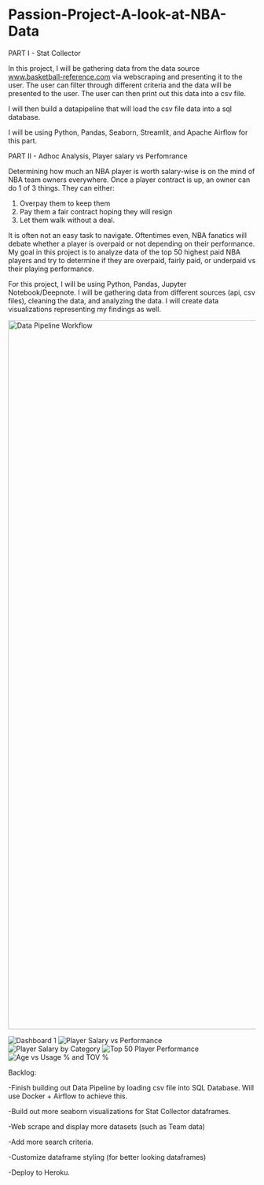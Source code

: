 # Passion-Project-A-look-at-NBA-Data

PART I - Stat Collector

In this project, I will be gathering data from the data source www.basketball-reference.com via webscraping and presenting it to the user. The user can filter through different criteria and the data will be presented to the user. The user can then print out this data into a csv file. 

I will then build a datapipeline that will load the csv file data into a sql database. 

I will be using Python, Pandas, Seaborn, Streamlit, and Apache Airflow for this part.


PART II - Adhoc Analysis, Player salary vs Perfomrance

Determining how much an NBA player is worth salary-wise is on the mind of NBA team owners everywhere. Once a player contract is up, an owner can do 1 of 3 things. They can either:

1. Overpay them to keep them
2. Pay them a fair contract hoping they will resign
3. Let them walk without a deal.

It is often not an easy task to navigate. Oftentimes even, NBA fanatics will debate whether a player is overpaid or not depending on their performance.
My goal in this project is to analyze data of the top 50 highest paid NBA players and try to determine if they are overpaid, fairly paid, or underpaid vs their playing performance.

For this project, I will be using Python, Pandas, Jupyter Notebook/Deepnote. I will be gathering data from different sources (api, csv files), cleaning the data, and analyzing the data. I will create data visualizations representing my findings as well.

<img width="1440" alt="Data Pipeline Workflow" src="https://user-images.githubusercontent.com/99351833/168076195-f6e41b04-9a1c-4935-b23d-9135d205eaf3.png">

![Dashboard 1](https://user-images.githubusercontent.com/99351833/167270070-ed7f2e9a-933a-44e8-8c78-2fa6fbc55d62.png)
![Player Salary vs Performance](https://user-images.githubusercontent.com/99351833/167270020-cf837695-4bc1-4e07-8957-78acac743532.png)
![Player Salary by Category](https://user-images.githubusercontent.com/99351833/167270022-a03274bd-1a2d-41c0-a9e6-d1c92ffd7572.png)
![Top 50 Player Performance](https://user-images.githubusercontent.com/99351833/167270027-8211ad84-6859-4795-8b9c-35bb14760f00.png)
![Age vs Usage % and TOV %](https://user-images.githubusercontent.com/99351833/167270030-4b420bde-1df0-4916-8a4d-369cbee5dc86.png)

Backlog:

-Finish building out Data Pipeline by loading csv file into SQL Database. Will use Docker + Airflow to achieve this.

-Build out more seaborn visualizations for Stat Collector dataframes.

-Web scrape and display more datasets (such as Team data)

-Add more search criteria.

-Customize dataframe styling (for better looking dataframes)

-Deploy to Heroku.

